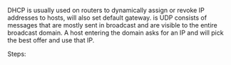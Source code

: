 DHCP is usually used on routers to dynamically assign or revoke IP addresses to hosts, will also set default gateway. is UDP consists of messages that are mostly sent in broadcast and are visible to the entire broadcast domain. A host entering the domain asks for an IP and will pick the best offer and use that IP.

Steps: 

 
